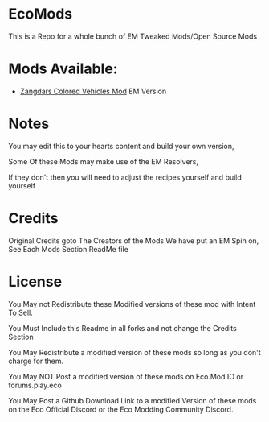# EcoMods
This is a Repo for a whole bunch of EM Tweaked Mods/Open Source Mods

# Mods Available:

- [Zangdars Colored Vehicles Mod](https://github.com/TheKye/EcoMods/tree/main/ColoredVehicles-EM) EM Version

# Notes

You may edit this to your hearts content and build your own version, 

Some Of these Mods may make use of the EM Resolvers,

If they don't then you will need to adjust the recipes yourself and build yourself

# Credits

Original Credits goto The Creators of the Mods We have put an EM Spin on, See Each Mods Section ReadMe file


# License

You May not Redistribute these Modified versions of these mod with Intent To Sell. 

You Must Include this Readme in all forks and not change the Credits Section

You May Redistribute a modified version of these mods so long as you don't charge for them.

You May NOT Post a modified version of these mods on Eco.Mod.IO or forums.play.eco

You May Post a Github Download Link to a modified Version of these mods on the Eco Official Discord or the Eco Modding Community Discord.
